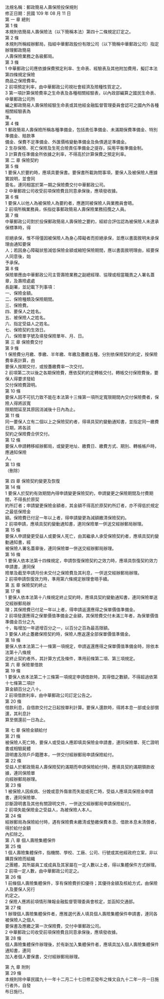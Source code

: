法規名稱：郵政簡易人壽保險投保規則  
修正日期：民國 109 年 08 月 11 日  
第 一 章 總則  
第 1 條  
本規則依簡易人壽保險法（以下簡稱本法）第四十二條規定訂定之。  
第 2 條  
本規則所稱經辦郵局，指經中華郵政股份有限公司（以下簡稱中華郵政公司）指定辦理郵政簡易  
人壽保險業務之各級郵局。  
第 3 條  
1 中華郵政公司應依據保費預定利率、生命表、經驗表及其他附加費用，擬訂本法第四條規定保險  
商品之保險費率。  
2 前項預定利率，由中華郵政公司視社會經濟及險種性質定之。  
3 第一項計算保險費率之生命表及各種相關經驗表，以內政部編算之國民生命表、中華郵政公司所  
編之郵政簡易人壽保險經驗生命表或其他經金融監督管理委員會認可之國內外各種相關經驗表為  
準。  
第 4 條  
1 郵政簡易人壽保險所稱各種準備金，包括責任準備金、未滿期保費準備金、特別準備金、賠款準  
備金、保費不足準備金、外匯價格變動準備金及負債適足準備金。  
2 生存保險、死亡保險及生死合險責任準備金之提存，採用平衡準備金制。  
3 計算責任準備金所依據之利率，不得高於計算保費之預定利率。  
第 二 章 保險契約  
第 5 條  
1 要保人於要約時，應填具要保書。要保書所載詢問事項，要保人及被保險人應據實說明，並會同  
簽名，連同相當於第一期之保險費交付中華郵政公司。  
2 中華郵政公司收受前項保險費且同意承保後，應填發收據。  
第 6 條  
1 要保人以他人為被保險人為要約者，應邀同被保險人與業務員會晤。  
2 前項所稱業務員，係指從事郵政簡易人壽保險業務招攬之人員。  
第 7 條  
中華郵政公司對於投保郵政簡易人壽保險之要約，經綜合評估認為被保險人未達承保標準時，得  


拒絕承保，惟不得僅因被保險人為身心障礙者而拒絕承保，並應以書面敘明未承保理由通知要保  
人；若因身心障礙狀態減低保險金額或縮短保險期間，應以書面敘明理由，經要保人同意後，始  
予承保。  
第 8 條  
保險單應由中華郵政公司主管壽險業務之副總經理、協理或相當職責之人署名蓋章，及壽險處處  
長副署，並記載下列事項：  
一、保險金額。  
二、保險種類及保險期間。  
三、保險費。  
四、要保人之姓名。  
五、被保險人之姓名。  
六、指定受益人之姓名。  
七、保險契約生效日。  
八、保險單字號及填發保險單年、月、日。  
第 三 章 保險費交付  
第 9 條  
1 保險費分月繳、季繳、半年繳、年繳及躉繳五種，分別依保險契約約定，按保險費率表計算，由  
要保人按期交付，或按躉繳費率一次交付。  
2 前項第二次以後之各期保險費，應依契約約定轉帳交付。轉帳交付保險費後，要保人得要求發給  
交付保險費證明。  
第 10 條  
要保人因不可抗力致不能在本法第十三條第一項所定寬限期間內交付保險費者，保險人得將該寬  
限期間延至其原因消滅後十日內為止。  
第 11 條  
同一要保人立有二個以上之保險契約者，得填具契約變動通知書，並指定同一繳費日期，將各該  
契約之保險費合併交付。  
第 12 條  
要保人申請轉移經辦郵局，或變更地址、繳費日、繳費方式、期別、轉帳帳戶時，應通知保險  
人。  
第 13 條  
（刪除）  


第 四 章 保險契約變更及恢復  
第 14 條  
1 要保人於契約有效期間內得申請變更保險契約，申請變更之保險期間及付費期間，不得長於原契  
約所訂者；申請變更保險金額者，其金額不得高於原契約所訂者，亦不得低於規定之最低保險金  
額。保險費已付足一年以上者，得申請變更為減額繳清保險契約。  
2 前項申請，應填具契約變動通知書，連同保險單一併送交經辦郵局辦理。  
第 15 條  
要保人申請變更受益人或要保人死亡，由其繼承人承受保險契約者，應填具契約變動通知書，經  
被保險人署名蓋章後，連同保險單一併送交經辦郵局辦理。  
第 16 條  
1 要保人依本法第十四條規定，申請恢復保險契約之效力時，應填具恢復契約效力申請書，連同保  
險單及截至申請月份未交付之保險費及其利息，一併送交經辦郵局辦理。  
2 前項申請恢復效力時，準用第六條規定辦理會晤手續。  
第 五 章 保險契約終止  
第 17 條  
1 要保人依本法第十八條規定終止契約時，應填具契約變動通知書，連同保險單送交經辦郵局辦  
理；其保險費已付足一年以上者，得申請返還應得之保單價值準備金。  
2 前項發還應得之保單價值準備金之金額，其保險費交付未滿三年者，為保單價值準備金百分之九  
十，每增加一年遞增百分之一，以百分之百為最高限額。  
3 要保人終止躉繳保險契約時，保險人應返還全部保單價值準備金。  
第 18 條  
要保人依本法第二十一條第一項規定，申請返還應得之保單價值準備金時，除依本法第十八條規  
定終止契約者外，其計算方式及條件，準用前條第二項、第三項規定。  
第 六 章 保險單借款  
第 19 條  
1 要保人依本法第二十三條第一項規定申請借款時，其得借之數額，不得超過依第十七條第二項計  
算金額百分之八十。  
2 前項借款利率，由中華郵政公司訂定公告之。  
第 20 條  
借款利息，自借款交付之日起按單利計算。要保人還款時，得將本息一部或全部償還，其利息計  
算至償還前一日為止。  


第 七 章 保險金額給付  
第 21 條  
被保險人死亡時，要保人或受益人應即填具保險金申請書，連同保險單、死亡證明書或相驗屍體  
證明書及除戶戶籍謄本，一併交付經辦郵局申請保險給付。  
第 22 條  
受益人於郵政簡易人壽保險契約滿期而申請保險給付時，應填具契約滿期領款收據，連同保險單  
向經辦郵局辦理。  
第 23 條  
1 被保險人因疾病、分娩或意外傷害而失能或死亡時，受益人應填具保險金申請書，連同保險單、  
診斷證明書及其他有關證明文件，一併送交經辦郵局申請保險給付。  
2 前項失能保險金之受益人，為被保險人本人。  
第 24 條  
經辦郵局為保險給付時，遇有保險費未繳清或墊繳保費本息、借款本息未清償者，得於給付金額  
內扣除之。  
第 八 章 個人壽險集體保件  
第 25 條  
1 個人壽險集體保件，指機關、學校、工廠、公司、行號或其他經政府立案，非以購買保險而組織  
之團體，其所屬員工或成員及其家屬在一定人數以上者，得以集體保件方式辦理。  
2 前項一定人數，由中華郵政公司定之。  
第 26 條  
1 前條個人壽險集體保件，享有保險費折扣優待；其優待金額及核給方式，由保險人及要保人另行  
約定之。  
2 保險人應將前項情形陳報金融監督管理委員會核定，並函知交通部。  
第 27 條  
1 辦理個人壽險集體保件者，應推選代表人填具個人壽險集體保件申請書，連同各被保險人之個人  
要保書及應繳之第一次保險費，交付中華郵政公司。  
2 中華郵政公司收受前項保險費且同意承保後，應填發收據。  
第 28 條  
個人壽險集體保件辦理後，於有新加入集體保件者，應填具加入個人壽險集體保件通知書，連同  
加入者個人要保書，交付經辦郵局辦理。  


第 九 章 附則  
第 29 條  
本規則除中華民國九十一年十二月二十七日修正發布之條文自九十二年一月一日施行者外，自發  
布日施行。  


